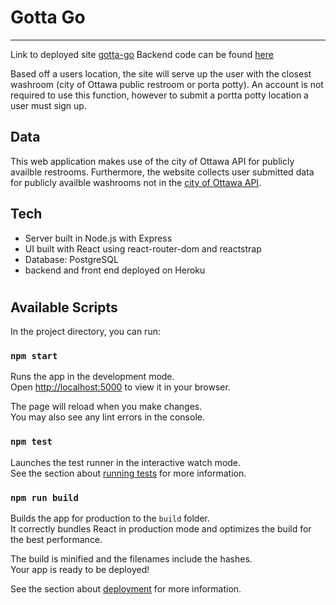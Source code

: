 # Gotta Go
------------------------------------------
Link to deployed site [gotta-go](https://gotta-go-full.herokuapp.com/) 
Backend code can be found [here](https://github.com/StephaneXavier/Capstone-2-backend)

Based off a users location, the site will serve up the user with the closest washroom (city of Ottawa public restroom or porta potty). An account is not required to use this function, however to submit a portta potty location a user must sign up.

## Data
This web application makes use of the city of Ottawa API for publicly availble restrooms. Furthermore, the website collects user submitted data for publicly availble washrooms not in the [city of Ottawa API](https://open.ottawa.ca/datasets/ottawa::public-washrooms/about).

## Tech
* Server built in Node.js with Express
* UI built with React using react-router-dom and reactstrap
* Database: PostgreSQL
* backend and front end deployed on Heroku

# 

## Available Scripts

In the project directory, you can run:

### `npm start`

Runs the app in the development mode.\
Open [http://localhost:5000](http://localhost:5000) to view it in your browser.

The page will reload when you make changes.\
You may also see any lint errors in the console.

### `npm test`

Launches the test runner in the interactive watch mode.\
See the section about [running tests](https://facebook.github.io/create-react-app/docs/running-tests) for more information.

### `npm run build`

Builds the app for production to the `build` folder.\
It correctly bundles React in production mode and optimizes the build for the best performance.

The build is minified and the filenames include the hashes.\
Your app is ready to be deployed!

See the section about [deployment](https://facebook.github.io/create-react-app/docs/deployment) for more information.




